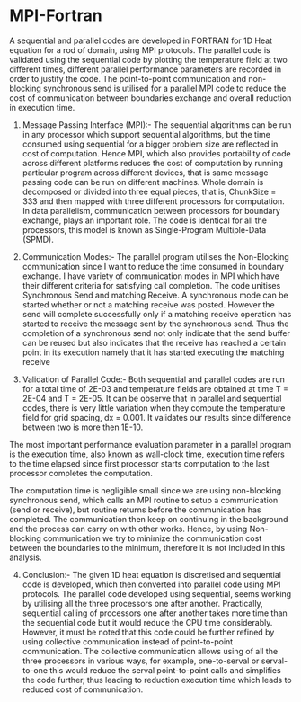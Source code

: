 # MPI-Fortran
A sequential and parallel codes are developed in FORTRAN for 1D Heat equation for a rod of domain, using MPI protocols. The parallel code is validated using the sequential code by plotting the temperature field at two different times, different parallel performance parameters are recorded in order to justify the code. The point-to-point communication and non-blocking synchronous send is utilised for a parallel MPI code to reduce the cost of communication between boundaries exchange and overall reduction in execution time.

1. Message Passing Interface (MPI):- The sequential algorithms can be run in any processor which support sequential algorithms, but the time consumed using sequential for a bigger problem size are reflected in cost of computation. Hence MPI, which also provides portability of code across different platforms reduces the cost of computation by running particular program across different devices, that is same message passing code can be run on different machines.
Whole domain is decomposed or divided into three equal pieces, that is, ChunkSize = 333 and then mapped with three different processors for computation. In data parallelism, communication between processors for boundary exchange, plays an important role. The code is identical for all the processors, this model is known as Single-Program Multiple-Data (SPMD).

2. Communication Modes:- The parallel program utilises the Non-Blocking communication since I want to reduce the time consumed in boundary exchange. I have variety of communication modes in MPI which have their different criteria for satisfying call completion. The code unitises Synchronous Send and matching Receive. A synchronous mode can be started whether or not a matching receive was posted. However the send will complete successfully only if a matching receive operation has started to receive the message sent by the synchronous send. Thus the completion of a synchronous send not only indicate that the send buffer can be reused but also indicates that the receive has reached a certain point in its execution namely that it has started executing the matching receive

3. Validation of Parallel Code:- Both sequential and parallel codes are run for a total time of 2E-03 and temperature fields are obtained at time T = 2E-04 and T = 2E-05. It can be observe that in parallel and sequential codes, there is very little variation when they compute the temperature field for grid spacing, dx = 0.001. It validates our results since difference between two is more then 1E-10.

  The most important performance evaluation parameter in a parallel program is the execution time, also known as wall-clock time, execution time refers to the time elapsed since first processor starts computation to the last processor completes the computation.

  The computation time is negligible small since we are using non-blocking synchronous send, which calls an MPI routine to setup a communication (send or receive), but routine returns before the communication has completed. The communication then keep on continuing in the background and the process can carry on with other works. Hence, by using Non-blocking communication we try to minimize the communication cost between the boundaries to the minimum, therefore it is not included in this analysis.

4. Conclusion:- The given 1D heat equation is discretised and sequential code is developed, which then converted into parallel code using MPI protocols. The parallel code developed using sequential, seems working by utilising all the three processors one after another. Practically, sequential calling of processors one after another takes more time than the sequential code but it would reduce the CPU time considerably. However, it must be noted that this code could be further refined by using collective communication instead of point-to-point communication. The collective communication allows using of all the three processors in various ways, for example, one-to-serval or serval-to-one this would reduce the serval point-to-point calls and simplifies the code further, thus leading to reduction execution time which leads to reduced cost of communication.
